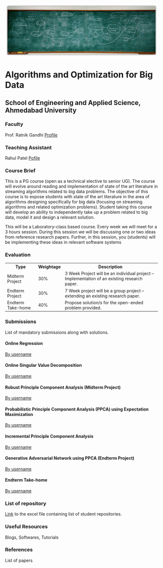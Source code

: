 ![ConceptMap](./images/cover2.jpg)

# Algorithms and Optimization for Big Data
## School of Engineering and Applied Science, Ahmedabad University

### Faculty
Prof. Ratnik Gandhi [Profile](https://www.google.com)
### Teaching Assistant
Rahul Patel [Pofile](https://www.google.com)
### Course Brief
This is a PG course (open as a technical elective to senior UG). The course will evolve around reading and implementation of state of the art literature in streaming algorithms related to big data problems. The objective of this course is to expose students with state of the art literature in the area of algorithms designing specifically for big data (focusing on streaming algorithms and related optimization problems). Student taking this course will develop an ability to independently take up a problem related to big data, model it and design a relevant solution.

This will be a Laboratory-class based course. Every week we will meet for a 3 hours session. During this session we will be discussing one or two ideas from reference research papers. Further, in this session, you (students) will be implementing these ideas in relevant software systems

### Evaluation
<table>
  <th>Type</th>
  <th>Weightage</th>
  <th>Description</th>
  
  <tr>
  <td>Midterm Project</td>
  <td>30%</td>
  <td>3 Week Project will be an individual project – Implementation of an existing research paper.</td>
  </tr>
  
  <tr>  
  <td>Endterm Project</td>
  <td>30%</td>
  <td>7 Week project will be a group project – extending an existing research paper.</td>
  </tr>
  
  <tr>  
  <td>Endterm Take-home</td>
  <td>40%</td>
  <td>Propose solution/s for the open-ended problem provided.</td>
  </tr>
</table>

### Submissions
List of mandatory submissions along with solutions.
#### Online Regression
[By username](https://www.google.com)

#### Online Singular Value Decomposition
[By username](https://www.google.com)

#### Robust Principle Component Analysis (Midterm Project)
[By username](https://www.google.com)

#### Probabilistic Principle Component Analysis (PPCA) using Expectation Maximization
[By username](https://www.google.com)

#### Incremental Principle Component Analysis
[By username](https://www.google.com)

#### Generative Adversarial Network using PPCA (Endterm Project)
[By username](https://www.google.com)

#### Endterm Take-home
[By username](https://www.google.com)

### List of repository
[Link](https://www.google.com) to the excel file containing list of student repositories.

### Useful Resources
Blogs, Softwares, Tutorials

### References
List of papers
